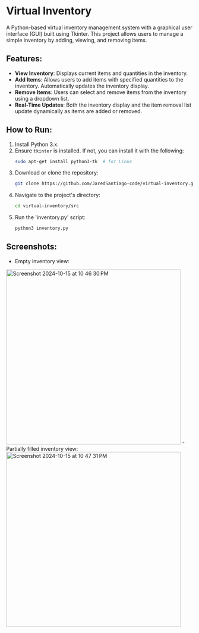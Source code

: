 # Virtual Inventory

A Python-based virtual inventory management system with a graphical user interface (GUI) built using Tkinter. This project allows users to manage a simple inventory by adding, viewing, and removing items.

## Features:
- **View Inventory**: Displays current items and quantities in the inventory.
- **Add Items**: Allows users to add items with specified quantities to the inventory. Automatically updates the inventory display.
- **Remove Items**: Users can select and remove items from the inventory using a dropdown list.
- **Real-Time Updates**: Both the inventory display and the item removal list update dynamically as items are added or removed.

## How to Run:
1. Install Python 3.x.
2. Ensure `tkinter` is installed. If not, you can install it with the following:
   ```bash
   sudo apt-get install python3-tk  # for Linux
3. Download or clone the repository:
   ```bash
   git clone https://github.com/JaredSantiago-code/virtual-inventory.git
4. Navigate to the project's directory:
   ```bash
   cd virtual-inventory/src
5. Run the 'inventory.py' script:
   ```bash
   python3 inventory.py

## Screenshots:
- Empty inventory view:
<img width="470" alt="Screenshot 2024-10-15 at 10 46 30 PM" src="https://github.com/user-attachments/assets/ad8bd09c-1b8d-4278-996a-0b7b774e0ecd">
- Partially filled inventory view:
<img width="470" alt="Screenshot 2024-10-15 at 10 47 31 PM" src="https://github.com/user-attachments/assets/bc7290b9-5882-4ace-8848-0c2a1a9a5fe3">
